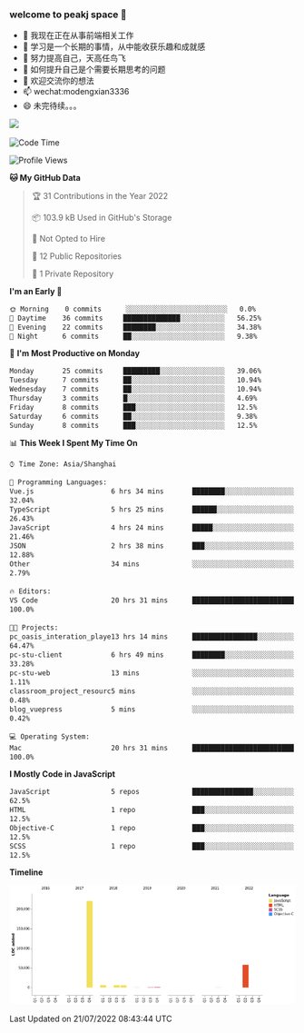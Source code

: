 ### welcome to peakj space 👋



- 🔭 我现在正在从事前端相关工作
- 🌱 学习是一个长期的事情，从中能收获乐趣和成就感
- 👯 努力提高自己，天高任鸟飞
- 🤔 如何提升自己是个需要长期思考的问题
- 💬 欢迎交流你的想法
- 📫 wechat:modengxian3336
- 😄 未完待续。。。

![](https://s2.ax1x.com/2019/06/28/ZKxc4J.jpg)

<!--START_SECTION:waka-->
![Code Time](http://img.shields.io/badge/Code%20Time-1%2C463%20hrs%2015%20mins-blue)

![Profile Views](http://img.shields.io/badge/Profile%20Views-0-blue)

**🐱 My GitHub Data** 

> 🏆 31 Contributions in the Year 2022
 > 
> 📦 103.9 kB Used in GitHub's Storage 
 > 
> 🚫 Not Opted to Hire
 > 
> 📜 12 Public Repositories 
 > 
> 🔑 1 Private Repository 
 > 
**I'm an Early 🐤** 

```text
🌞 Morning    0 commits      ░░░░░░░░░░░░░░░░░░░░░░░░░   0.0% 
🌆 Daytime    36 commits     ██████████████░░░░░░░░░░░   56.25% 
🌃 Evening    22 commits     ████████░░░░░░░░░░░░░░░░░   34.38% 
🌙 Night      6 commits      ██░░░░░░░░░░░░░░░░░░░░░░░   9.38%

```
📅 **I'm Most Productive on Monday** 

```text
Monday       25 commits     █████████░░░░░░░░░░░░░░░░   39.06% 
Tuesday      7 commits      ██░░░░░░░░░░░░░░░░░░░░░░░   10.94% 
Wednesday    7 commits      ██░░░░░░░░░░░░░░░░░░░░░░░   10.94% 
Thursday     3 commits      █░░░░░░░░░░░░░░░░░░░░░░░░   4.69% 
Friday       8 commits      ███░░░░░░░░░░░░░░░░░░░░░░   12.5% 
Saturday     6 commits      ██░░░░░░░░░░░░░░░░░░░░░░░   9.38% 
Sunday       8 commits      ███░░░░░░░░░░░░░░░░░░░░░░   12.5%

```


📊 **This Week I Spent My Time On** 

```text
⌚︎ Time Zone: Asia/Shanghai

💬 Programming Languages: 
Vue.js                   6 hrs 34 mins       ████████░░░░░░░░░░░░░░░░░   32.04% 
TypeScript               5 hrs 25 mins       ██████░░░░░░░░░░░░░░░░░░░   26.43% 
JavaScript               4 hrs 24 mins       █████░░░░░░░░░░░░░░░░░░░░   21.46% 
JSON                     2 hrs 38 mins       ███░░░░░░░░░░░░░░░░░░░░░░   12.88% 
Other                    34 mins             ░░░░░░░░░░░░░░░░░░░░░░░░░   2.79%

🔥 Editors: 
VS Code                  20 hrs 31 mins      █████████████████████████   100.0%

🐱‍💻 Projects: 
pc_oasis_interation_playe13 hrs 14 mins      ████████████████░░░░░░░░░   64.47% 
pc-stu-client            6 hrs 49 mins       ████████░░░░░░░░░░░░░░░░░   33.28% 
pc-stu-web               13 mins             ░░░░░░░░░░░░░░░░░░░░░░░░░   1.11% 
classroom_project_resourc5 mins              ░░░░░░░░░░░░░░░░░░░░░░░░░   0.48% 
blog_vuepress            5 mins              ░░░░░░░░░░░░░░░░░░░░░░░░░   0.42%

💻 Operating System: 
Mac                      20 hrs 31 mins      █████████████████████████   100.0%

```

**I Mostly Code in JavaScript** 

```text
JavaScript               5 repos             ███████████████░░░░░░░░░░   62.5% 
HTML                     1 repo              ███░░░░░░░░░░░░░░░░░░░░░░   12.5% 
Objective-C              1 repo              ███░░░░░░░░░░░░░░░░░░░░░░   12.5% 
SCSS                     1 repo              ███░░░░░░░░░░░░░░░░░░░░░░   12.5%

```


**Timeline**

![Chart not found](https://raw.githubusercontent.com/PeakJ/PeakJ/master/charts/bar_graph.png) 


 Last Updated on 21/07/2022 08:43:44 UTC
<!--END_SECTION:waka-->
